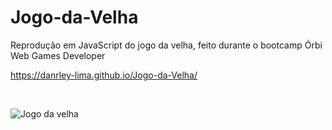# Jogo-da-Velha

Reprodução em JavaScript do jogo da velha, feito durante o bootcamp Órbi Web Games Developer

https://danrley-lima.github.io/Jogo-da-Velha/

</br>

![Jogo da velha](https://user-images.githubusercontent.com/71523376/159718712-c789c487-cd82-4d09-9b53-757dc4a15883.jpg)
